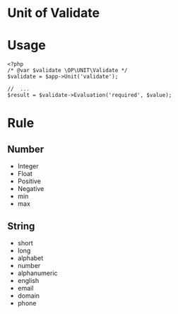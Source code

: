Unit of Validate
===

# Usage

```
<?php
/* @var $validate \OP\UNIT\Validate */
$validate = $app->Unit('validate');

//	...
$result = $validate->Evaluation('required', $value);

```

# Rule

## Number

 * Integer
 * Float
 * Positive
 * Negative
 * min
 * max

## String

 * short
 * long
 * alphabet
 * number
 * alphanumeric
 * english
 * email
 * domain
 * phone
